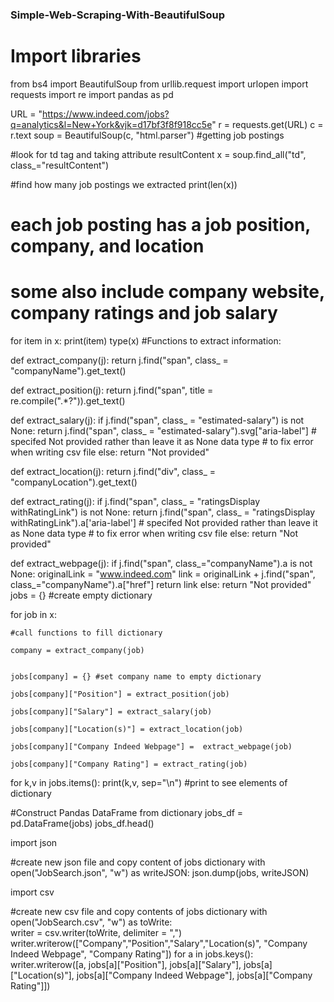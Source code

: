 ### Simple-Web-Scraping-With-BeautifulSoup

# Import libraries
from bs4 import BeautifulSoup
from urllib.request import urlopen 
import requests
import re
import pandas as pd

URL = "https://www.indeed.com/jobs?q=analytics&l=New+York&vjk=d17bf3f8f918cc5e"
r = requests.get(URL) 
c = r.text
soup = BeautifulSoup(c, "html.parser") #getting job postings

#look for td tag and taking attribute resultContent
x = soup.find_all("td", class_="resultContent") 

#find how many job postings we extracted
print(len(x)) 

# each job posting has a job position, company, and location
# some also include company website, company ratings and job salary
for item in x: 
    print(item) 
type(x)
#Functions to extract information: 

def extract_company(j):
    return j.find("span", class_ = "companyName").get_text()

def extract_position(j):
    return j.find("span", title = re.compile(".*?")).get_text()

def extract_salary(j):
    if j.find("span", class_ = "estimated-salary") is not None:
        return j.find("span", class_ = "estimated-salary").svg["aria-label"]
    # specifed Not provided rather than leave it as None data type
    # to fix error when writing csv file
    else:
        return "Not provided" 

def extract_location(j):
    return j.find("div", class_ = "companyLocation").get_text()

def extract_rating(j):
    if j.find("span", class_ = "ratingsDisplay withRatingLink") is not None: 
        return j.find("span", class_ = "ratingsDisplay withRatingLink").a['aria-label']
    # specifed Not provided rather than leave it as None data type
    # to fix error when writing csv file
    else:
        return "Not provided"
    
def extract_webpage(j):
    if j.find("span", class_="companyName").a is not None: 
        originalLink = "www.indeed.com"
        link = originalLink + j.find("span", class_="companyName").a["href"]
        return link
    else: 
        return "Not provided" 
jobs = {} #create empty dictionary

for job in x: 
    
    #call functions to fill dictionary
    
    company = extract_company(job)


    jobs[company] = {} #set company name to empty dictionary
    
    jobs[company]["Position"] = extract_position(job)
    
    jobs[company]["Salary"] = extract_salary(job)  
    
    jobs[company]["Location(s)"] = extract_location(job) 
    
    jobs[company]["Company Indeed Webpage"] =  extract_webpage(job)
    
    jobs[company]["Company Rating"] = extract_rating(job)
    
for k,v in jobs.items(): 
    print(k,v, sep="\n") #print to see elements of dictionary
    
#Construct Pandas DataFrame from dictionary 
jobs_df = pd.DataFrame(jobs)
jobs_df.head()

import json

#create new json file and copy content of jobs dictionary
with open("JobSearch.json", "w") as writeJSON: 
    json.dump(jobs, writeJSON)
    
import csv
   
#create new csv file and copy contents of jobs dictionary
with open("JobSearch.csv", "w") as toWrite:  
    writer = csv.writer(toWrite, delimiter = ",")
    writer.writerow(["Company","Position","Salary","Location(s)", "Company Indeed Webpage", "Company Rating"])
    for a in jobs.keys():
        writer.writerow([a, jobs[a]["Position"], jobs[a]["Salary"], jobs[a]["Location(s)"], jobs[a]["Company Indeed Webpage"], jobs[a]["Company Rating"]])
        
